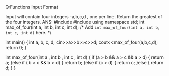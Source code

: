 Q:Functions
Input Format

Input will contain four integers -a,b,c,d  , one per line.
Return the greatest of the four integers.
ANS:
#include <iostream>
#include <cstdio>
using namespace std;
int max_of_four(int a, int b, int c, int d);
/*
Add `int max_of_four(int a, int b, int c, int d)` here.
*/

int main() {
    int a, b, c, d;
    cin>>a>>b>>c>>d;
    cout<<max_of_four(a,b,c,d);    
    return 0;
}

int max_of_four(int a , int b , int c , int d)
{
    if (a > b && a > c && a > d) {
        return a;
    }else if ( b > c && b > d) {
        return b;
    }else if (c > d) {
        return c;
    }else {
      return d;
    }
}